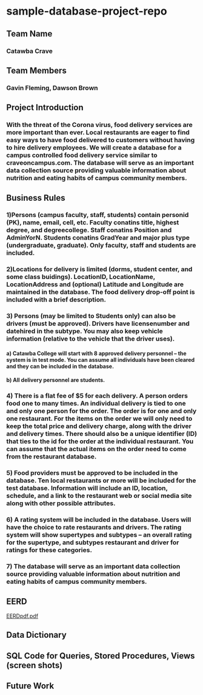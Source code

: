 # sample-database-project-repo
## Team Name
### Catawba Crave
## Team Members
### Gavin Fleming, Dawson Brown
## Project Introduction
### With the threat of the Corona virus, food delivery services are more important than ever. Local restaurants are eager to find easy ways to have food delivered to customers without having to hire delivery employees. We will create a database for a campus controlled food delivery service similar to craveoncampus.com. The database will serve as an important data collection source providing valuable information about nutrition and eating habits of campus community members.
## Business Rules
  ### 1)Persons (campus faculty, staff, students) contain personid (PK), name, email, cell, etc.  Faculty conatins title, highest degree, and degreecollege. Staff conatins Position and AdminYorN. Students conatins GradYear and major plus type (undergraduate, graduate). Only faculty, staff and students are included.
  ### 2)Locations for delivery is limited (dorms, student center, and some class buidings). LocationID, LocationName, LocationAddress and (optional) Latitude and Longitude are maintained in the database. The food delivery drop-off point is included with a brief description.
  ### 3)	Persons (may be limited to Students only) can also be drivers (must be approved). Drivers have licensenumber and datehired in the subtype. You may also keep vehicle information (relative to the vehicle that the driver uses).
  ####  a)	Catawba College will start with 8 approved delivery personnel – the system is in test mode.  You can assume all individuals have been cleared and they can be included in the database.
  ####  b)	All delivery personnel are students.
  ### 4)	There is a flat fee of $5 for each delivery. A person orders food one to many times. An individual delivery is tied to one and only one person for the order. The order is for one and only one restaurant. For the items on the order we will only need to keep the total price and delivery charge, along with the driver and delivery times. There should also be a unique identifier (ID) that ties to the id for the order at the individual restaurant. You can assume that the actual items on the order need to come from the restaurant database.
  ### 5)	Food providers must be approved to be included in the database. Ten local restaurants or more will be included for the test database. Information will include an ID, location, schedule, and a link to the restaurant web or social media site along with other possible attributes.
  ### 6)	A rating system will be included in the database. Users will have the choice to rate restaurants and drivers. The rating system will show supertypes and subtypes – an overall rating for the supertype, and subtypes restaurant and driver for ratings for these categories.
  ### 7)	The database will serve as an important data collection source providing valuable information about nutrition and eating habits of campus community members.

## EERD
[EERDpdf.pdf](https://github.com/gavinflemish/sample-database-project-repo/files/7412186/EERDpdf.pdf)

## Data Dictionary
## SQL Code for Queries, Stored Procedures, Views (screen shots)
## Future Work
